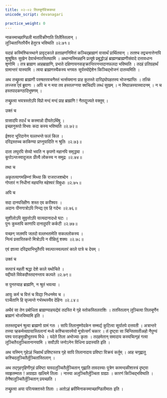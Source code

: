 ```yaml
---
title: ०२-०२ तिलचूर्णविक्रकथा
unicode_script: devanagari

practice_weight: 0
---
```

नाकस्माच्छाण्डिली मातर्विक्रीणाति तिलैस्तिलान् ।  
लुञ्चितानितरैर्येन हेतुरत्र भविष्यति ॥२.७१॥

यदाहं कस्मिंश्चित्स्थाने प्रावृट्काले व्रतग्रहणनिमित्तं कञ्चिद्ब्राह्मणं वासार्थं प्रार्थितवान् । ततश्च तद्वचनात्तेनापि शुश्रूषितः सुखेन देवार्चनपरस्तिष्ठामि । अथान्यस्मिन्नहनि प्रत्यूषे प्रबुद्धोऽहं ब्राह्मणब्राह्मणीसंवादे दत्तावधानः शृणोमि । तत्र ब्राह्मण आहब्राह्मणि, प्रभाते दक्षिणायनसङ्क्रान्तिरनन्तदानफलदा भविष्यति । तदहं प्रतिग्रहार्थं ग्रामान्तरं यास्यामि । त्वया ब्राह्मणस्यैकस्य भगवतः सूर्यस्योद्देशेन किञ्चिद्भोजनं दातव्यमिति ।  

अथ तच्छ्रुत्वा ब्राह्मणी परुषतरवचनैस्तं भर्त्सयमाना प्राह कुतस्ते दारिद्र्योपहतस्य भोजनप्राप्तिः । तत्किं लज्जस एवं ब्रुवाणः । अपि च न मया तव हस्तलग्नया क्वचिदपि लब्धं सुखम् । न मिष्ठान्नस्यास्वादनम् । न च हस्तपादकण्ठादिभूषणम् ।  

तच्छ्रुत्वा भयत्रस्तोऽपि विप्रो मन्दं मन्दं प्राह ब्राह्मणि ! नैतद्युज्यते वक्तुम् ।  

उक्तं च

ग्रासादपि तदर्धं च कस्मान्नो दीयतेऽर्थिषु ।  
इच्छानुरूपो विभवः कदा कस्य भविष्यति ॥२.७२॥  

ईश्वरा भूरिदानेन यल्लभन्ते फलं किल ।  
दरिद्रस्तच्च काकिण्या प्राप्नुयादिति न श्रुतिः ॥२.७३॥  

दाता लघुरपि सेव्यो भवति न कृपणो महानपि समृद्ध्या ।  
कूपोऽन्तःस्वादुजलः प्रीत्यै लोकस्य न समुद्रः ॥२.७४॥

तथा च

अकृतत्यागमहिम्नां मिथ्या किं राजराजशब्देन ।  
गोप्तारं न निधीनां महयन्ति महेश्वरं विबुधाः ॥२.७५॥

अपि च

सदा दानपरिक्षीणः शस्त एव करीश्वरः ।  
अदानः पीनगात्रोऽपि निन्द्य एव हि गर्दभः ॥२.७६॥  

सुशीलोऽपि सुवृत्तोऽपि यात्यदानादधो घटः ।  
पुनः कुब्जापि काणापि दानादुपरि कर्कटी ॥२.७७॥

यच्छन् जलमपि जलदो वल्लभतामेति सकललोकस्य ।  
नित्यं प्रसारितकरो मित्रोऽपि न वीक्षितुं शक्यः ॥२.७८॥

एवं ज्ञात्वा दरिद्र्याभिभूतैरपि स्वल्पात्स्वल्पतरं काले पात्रे च देयम् ।  

उक्तं च

सत्पात्रं महती श्रद्धा देशे काले यथोचिते ।  
यद्दीयते विवेकज्ञैस्तदनन्ताय कल्पते ॥२.७९॥

<div class="js_include" url="02-03_shavarashUkarakathA.md"  newLevelForH1="3" includeTitle="true"> </div>

स पुनरप्याह ब्राह्मणि, न श्रुतं भवत्या ।  

आयुः कर्म च वित्तं च विद्या निधनमेव च ।  
पञ्चैतानि हि सृज्यन्ते गर्भस्थस्यैव देहिनः ॥२.८४॥

अथैवं सा तेन प्रबोधिता ब्राह्मण्याहयद्येवं तदस्ति मे गृहे स्तोकस्तिलराशिः । ततस्तिलान् लुञ्चित्वा तिलचूर्णेन ब्राह्मणं भोजयिष्यामि इति ।  

ततस्तद्वचनं श्रुत्वा ब्राह्मणो ग्रामं गतः । सापि तिलानुष्णोदकेन सम्मर्द्य कुटित्वा सूर्यातपे दत्तवती । अत्रान्तरे तस्या ग्र्हकर्मव्यग्रायास्तिलानां मध्ये कश्चित्सारमेयो मूत्रोत्सर्गं चकार । तं दृष्ट्वा सा चिन्तितवतीअहो नैपुण्यं पश्य पराङ्मुखीभूतस्य विधेः । यदेते तिला अभोज्याः कृताः । तदहमेतान् समादाय कस्यचित्गृहं गत्वा लुञ्चितैरलुञ्चितानानयामि । सर्वोऽपि जनोऽनेन विधिना प्रदास्यति इति ।  

अथ यस्मिन् गृहेऽहं भिक्षार्थं प्रविष्टस्तत्र गृहे सापि तिलानादाय प्रविष्टा विक्रयं कर्तुम् । आह चगृह्णातु कश्चिदलुञ्चितैर्लुञ्चितांस्तिलान् ।  

अथ तद्गृहगृहिणीगृहं प्रविष्टा यावदलुञ्चितैर्लुञ्चितान् गृह्णाति तावदस्याः पुत्रेण कामन्दकीशास्त्रं दृष्ट्वा व्याहृतम्मातः ! अग्राह्याः खल्विमे तिलाः । नास्या अलुञ्चितैर्लुञ्चिता ग्राह्याः । कारणं किञ्चिद्भविष्यति । तेनैषालुञ्चितैर्लुञ्चितान् प्रयच्छति ।  

तच्छ्रुत्वा अया परित्यक्तास्ते तिलाः । अतोऽहं ब्रवीमिनाकस्माच्छाण्डिलीमातः इति ।  
